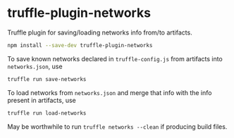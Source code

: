 # truffle-plugin-networks

Truffle plugin for saving/loading networks info from/to artifacts.

```sh
npm install --save-dev truffle-plugin-networks
```

To save known networks declared in `truffle-config.js` from artifacts into `networks.json`, use

```sh
truffle run save-networks
```

To load networks from `networks.json` and merge that info with the info present in artifacts, use

```sh
truffle run load-networks
```

May be worthwhile to run `truffle networks --clean` if producing build files.
